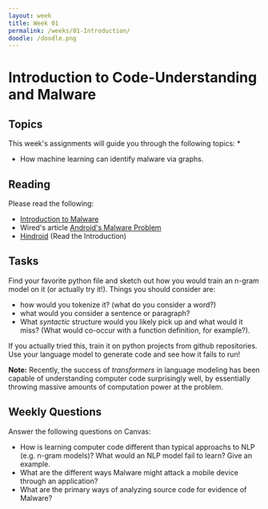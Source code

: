 ```yaml
---
layout: week
title: Week 01
permalink: /weeks/01-Introduction/
doodle: /doodle.png
---
```


# Introduction to Code-Understanding and Malware

## Topics

This week's assignments will guide you through the following topics:
* 
* How machine learning can identify malware via graphs.

## Reading

Please read the following:
* [Introduction to Malware](https://www.greycampus.com/blog/information-security/introduction-to-malware-definition-attacks-types-and-analysis)
* Wired's article [Android's Malware Problem](https://www.wired.com/story/android-malware-app-defense-alliance/)
* [Hindroid](https://www.cse.ust.hk/~yqsong/papers/2017-KDD-HINDROID.pdf)
  (Read the Introduction)

## Tasks

Find your favorite python file and sketch out how you would train an
n-gram model on it (or actually try it!). Things you should consider
are:
* how would you tokenize it? (what do you consider a word?)
* what would you consider a sentence or paragraph?
* What *syntactic* structure would you likely pick up and what would
  it miss? (What would co-occur with a function definition, for
  example?).
  
If you actually tried this, train it on python projects from github
repositories. Use your language model to generate code and see how it
fails to run!

**Note:** Recently, the success of *transformers* in language modeling
has been capable of understanding computer code surprisingly well, by
essentially throwing massive amounts of computation power at the
problem.

## Weekly Questions

Answer the following questions on Canvas:

* How is learning computer code different than typical approachs to
  NLP (e.g. n-gram models)? What would an NLP model fail to learn?
  Give an example.
* What are the different ways Malware might attack a mobile device
  through an application?
* What are the primary ways of analyzing source code for evidence of Malware?

